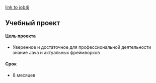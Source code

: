 [link to job4j](http://job4j.ru/)
## Учебный проект ##
#### Цель проекта ####
* Уверенное и достаточное для профессиональной деятельности знание Java и актуальных фреймворков
#### Срок ####
* 8 месяцев